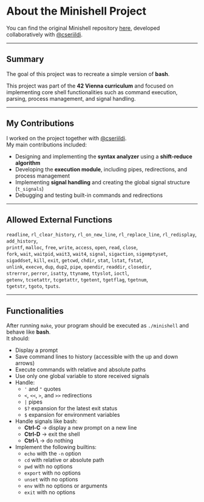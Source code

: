 # About the Minishell Project

You can find the original Minishell repository [here](https://github.com/cseriildi/minishell), developed collaboratively with [@cseriildi](https://github.com/cseriildi).

---

## Summary

The goal of this project was to recreate a simple version of **bash**.

This project was part of the **42 Vienna curriculum** and focused on implementing core shell functionalities such as command execution, parsing, process management, and signal handling.

---

## My Contributions

I worked on the project together with [@cseriildi](https://github.com/cseriildi).  
My main contributions included:

- Designing and implementing the **syntax analyzer** using a **shift-reduce algorithm**  
- Developing the **execution module**, including pipes, redirections, and process management  
- Implementing **signal handling** and creating the global signal structure (`t_signals`)  
- Debugging and testing built-in commands and redirections  

---

## Allowed External Functions

`readline`, `rl_clear_history`, `rl_on_new_line`, `rl_replace_line`, `rl_redisplay`, `add_history`,  
`printf`, `malloc`, `free`, `write`, `access`, `open`, `read`, `close`,  
`fork`, `wait`, `waitpid`, `wait3`, `wait4`, `signal`, `sigaction`, `sigemptyset`,  
`sigaddset`, `kill`, `exit`, `getcwd`, `chdir`, `stat`, `lstat`, `fstat`,  
`unlink`, `execve`, `dup`, `dup2`, `pipe`, `opendir`, `readdir`, `closedir`,  
`strerror`, `perror`, `isatty`, `ttyname`, `ttyslot`, `ioctl`,  
`getenv`, `tcsetattr`, `tcgetattr`, `tgetent`, `tgetflag`, `tgetnum`,  
`tgetstr`, `tgoto`, `tputs`.

---

## Functionalities

After running `make`, your program should be executed as `./minishell` and behave like **bash**.  
It should:

- Display a prompt  
- Save command lines to history (accessible with the up and down arrows)  
- Execute commands with relative and absolute paths  
- Use only one global variable to store received signals  
- Handle:
  - `'` and `"` quotes  
  - `<`, `<<`, `>`, and `>>` redirections  
  - `|` pipes  
  - `$?` expansion for the latest exit status  
  - `$` expansion for environment variables  
- Handle signals like bash:
  - **Ctrl-C** → display a new prompt on a new line  
  - **Ctrl-D** → exit the shell  
  - **Ctrl-\\** → do nothing  
- Implement the following builtins:
  - `echo` with the `-n` option  
  - `cd` with relative or absolute path  
  - `pwd` with no options  
  - `export` with no options  
  - `unset` with no options  
  - `env` with no options or arguments  
  - `exit` with no options  
